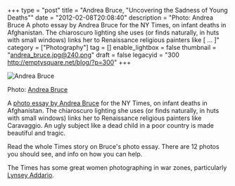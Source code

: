 +++
type = "post"
title = "Andrea Bruce, \"Uncovering the Sadness of Young Deaths\""
date = "2012-02-08T20:08:40"
description = "Photo: Andrea Bruce A photo essay by Andrea Bruce for the NY Times, on infant deaths in Afghanistan. The chiaroscuro lighting she uses (or finds naturally, in huts with small windows) links her to Renaissance religious painters like [ ... ]"
category = ["Photography"]
tag = []
enable_lightbox = false
thumbnail = "andrea_bruce.jpg@240.png"
draft = false
legacyid = "300 http://emptysquare.net/blog/?p=300"
+++

<p><img style="display:block; margin-left:auto; margin-right:auto;" src="andrea_bruce.jpg.png" title="Andrea Bruce" /></p>
<p>Photo: <a href="http://www.andreabruce.com/">Andrea Bruce</a></p>
<p>A <a href="http://lens.blogs.nytimes.com/2012/02/08/uncovering-the-sadness-of-young-deaths/">photo essay by Andrea
Bruce</a>
for the NY Times, on infant deaths in Afghanistan. The chiaroscuro
lighting she uses (or finds naturally, in huts with small windows) links
her to Renaissance religious painters like Caravaggio. An ugly subject
like a dead child in a poor country is made beautiful and tragic.</p>
<p>Read the whole Times story on Bruce's photo essay. There are 12 photos
you should see, and info on how you can help.</p>
<p>The Times has some great women photographing in war zones, particularly
<a href="http://www.lynseyaddario.com/">Lynsey Addario</a>.</p>

